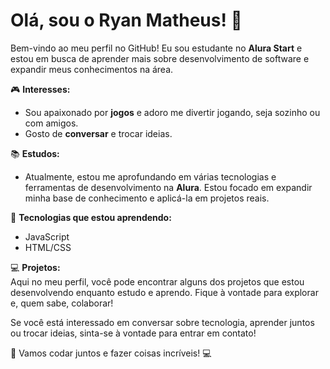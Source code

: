 # Olá, sou o Ryan Matheus! 👋

Bem-vindo ao meu perfil no GitHub! Eu sou estudante no **Alura Start** e estou em busca de aprender mais sobre desenvolvimento de software e expandir meus conhecimentos na área.

🎮 **Interesses:**
- Sou apaixonado por **jogos** e adoro me divertir jogando, seja sozinho ou com amigos.
- Gosto de **conversar** e trocar ideias.

📚 **Estudos:**
- Atualmente, estou me aprofundando em várias tecnologias e ferramentas de desenvolvimento na **Alura**. Estou focado em expandir minha base de conhecimento e aplicá-la em projetos reais.
  
🔧 **Tecnologias que estou aprendendo:**
- JavaScript
- HTML/CSS

💻 **Projetos:**  
Aqui no meu perfil, você pode encontrar alguns dos projetos que estou desenvolvendo enquanto estudo e aprendo. Fique à vontade para explorar e, quem sabe, colaborar!

Se você está interessado em conversar sobre tecnologia, aprender juntos ou trocar ideias, sinta-se à vontade para entrar em contato!

🚀 Vamos codar juntos e fazer coisas incríveis! 💻
